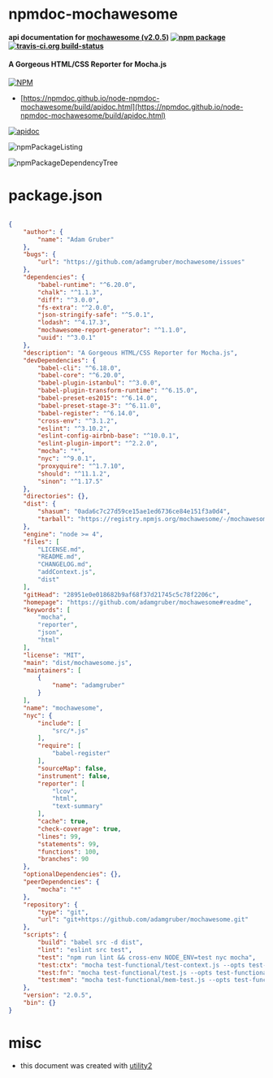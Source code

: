 # npmdoc-mochawesome

#### api documentation for  [mochawesome (v2.0.5)](https://github.com/adamgruber/mochawesome#readme)  [![npm package](https://img.shields.io/npm/v/npmdoc-mochawesome.svg?style=flat-square)](https://www.npmjs.org/package/npmdoc-mochawesome) [![travis-ci.org build-status](https://api.travis-ci.org/npmdoc/node-npmdoc-mochawesome.svg)](https://travis-ci.org/npmdoc/node-npmdoc-mochawesome)

#### A Gorgeous HTML/CSS Reporter for Mocha.js

[![NPM](https://nodei.co/npm/mochawesome.png?downloads=true&downloadRank=true&stars=true)](https://www.npmjs.com/package/mochawesome)

- [https://npmdoc.github.io/node-npmdoc-mochawesome/build/apidoc.html](https://npmdoc.github.io/node-npmdoc-mochawesome/build/apidoc.html)

[![apidoc](https://npmdoc.github.io/node-npmdoc-mochawesome/build/screenCapture.buildCi.browser.%252Ftmp%252Fbuild%252Fapidoc.html.png)](https://npmdoc.github.io/node-npmdoc-mochawesome/build/apidoc.html)

![npmPackageListing](https://npmdoc.github.io/node-npmdoc-mochawesome/build/screenCapture.npmPackageListing.svg)

![npmPackageDependencyTree](https://npmdoc.github.io/node-npmdoc-mochawesome/build/screenCapture.npmPackageDependencyTree.svg)



# package.json

```json

{
    "author": {
        "name": "Adam Gruber"
    },
    "bugs": {
        "url": "https://github.com/adamgruber/mochawesome/issues"
    },
    "dependencies": {
        "babel-runtime": "^6.20.0",
        "chalk": "^1.1.3",
        "diff": "^3.0.0",
        "fs-extra": "^2.0.0",
        "json-stringify-safe": "^5.0.1",
        "lodash": "^4.17.3",
        "mochawesome-report-generator": "^1.1.0",
        "uuid": "^3.0.1"
    },
    "description": "A Gorgeous HTML/CSS Reporter for Mocha.js",
    "devDependencies": {
        "babel-cli": "^6.18.0",
        "babel-core": "^6.20.0",
        "babel-plugin-istanbul": "^3.0.0",
        "babel-plugin-transform-runtime": "^6.15.0",
        "babel-preset-es2015": "^6.14.0",
        "babel-preset-stage-3": "^6.11.0",
        "babel-register": "^6.14.0",
        "cross-env": "^3.1.2",
        "eslint": "^3.10.2",
        "eslint-config-airbnb-base": "^10.0.1",
        "eslint-plugin-import": "^2.2.0",
        "mocha": "*",
        "nyc": "^9.0.1",
        "proxyquire": "^1.7.10",
        "should": "^11.1.2",
        "sinon": "^1.17.5"
    },
    "directories": {},
    "dist": {
        "shasum": "0ada6c7c27d59ce15ae1ed6736ce84e151f3a0d4",
        "tarball": "https://registry.npmjs.org/mochawesome/-/mochawesome-2.0.5.tgz"
    },
    "engine": "node >= 4",
    "files": [
        "LICENSE.md",
        "README.md",
        "CHANGELOG.md",
        "addContext.js",
        "dist"
    ],
    "gitHead": "28951e0e018682b9af68f37d21745c5c78f2206c",
    "homepage": "https://github.com/adamgruber/mochawesome#readme",
    "keywords": [
        "mocha",
        "reporter",
        "json",
        "html"
    ],
    "license": "MIT",
    "main": "dist/mochawesome.js",
    "maintainers": [
        {
            "name": "adamgruber"
        }
    ],
    "name": "mochawesome",
    "nyc": {
        "include": [
            "src/*.js"
        ],
        "require": [
            "babel-register"
        ],
        "sourceMap": false,
        "instrument": false,
        "reporter": [
            "lcov",
            "html",
            "text-summary"
        ],
        "cache": true,
        "check-coverage": true,
        "lines": 99,
        "statements": 99,
        "functions": 100,
        "branches": 90
    },
    "optionalDependencies": {},
    "peerDependencies": {
        "mocha": "*"
    },
    "repository": {
        "type": "git",
        "url": "git+https://github.com/adamgruber/mochawesome.git"
    },
    "scripts": {
        "build": "babel src -d dist",
        "lint": "eslint src test",
        "test": "npm run lint && cross-env NODE_ENV=test nyc mocha",
        "test:ctx": "mocha test-functional/test-context.js --opts test-functional/mocha.opts",
        "test:fn": "mocha test-functional/test.js --opts test-functional/mocha.opts",
        "test:mem": "mocha test-functional/mem-test.js --opts test-functional/mocha.opts"
    },
    "version": "2.0.5",
    "bin": {}
}
```



# misc
- this document was created with [utility2](https://github.com/kaizhu256/node-utility2)
